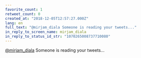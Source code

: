 ```yaml
---
favorite_count: 1
retweet_count: 0
created_at: "2018-12-05T12:57:27.000Z"
lang: en
full_text: "@mirjam_diala Someone is reading your tweets..."
in_reply_to_screen_name: mirjam_diala
in_reply_to_status_id_str: "1070265008737710080"
---
```


[@mirjam_diala](https://twitter.com/mirjam_diala) Someone is reading your
tweets...
